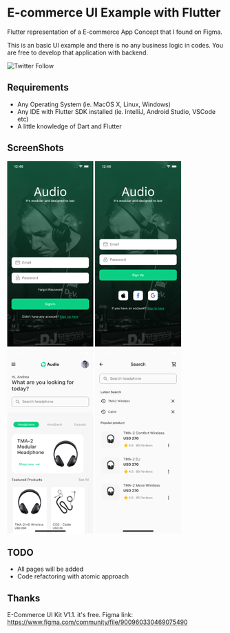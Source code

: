 
# E-commerce UI Example with Flutter

Flutter representation of a E-commerce App Concept that I found on Figma.

This is an basic UI example and there is no any business logic in codes.
You are free to develop that application with backend.

![Twitter Follow](https://img.shields.io/twitter/follow/kanieren?style=social)

## Requirements

* Any Operating System (ie. MacOS X, Linux, Windows)
* Any IDE with Flutter SDK installed (ie. IntelliJ, Android Studio, VSCode etc)
* A little knowledge of Dart and Flutter

## ScreenShots

<img src="screenshots/signIn.png" width="200" height="430">
<img src="screenshots/signUp.png" width="200" height="430">

<img src="screenshots/Home.png" width="200" height="430">
<img src="screenshots/Search.png" width="200" height="430">

## TODO

* All pages will be added
* Code refactoring with atomic approach

## Thanks

E-Commerce UI Kit V1.1. it's free.
Figma link: <https://www.figma.com/community/file/900960330469075490>
